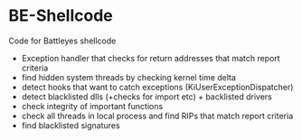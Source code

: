 # BE-Shellcode
Code for Battleyes shellcode
- Exception handler that checks for return addresses that match report criteria
- find hidden system threads by checking kernel time delta
- detect hooks that want to catch exceptions (KiUserExceptionDispatcher)
- detect blacklisted dlls (+checks for import etc) + backlisted drivers
- check integrity of important functions
- check all threads in local process and find RIPs that match report criteria
- find blacklisted signatures
